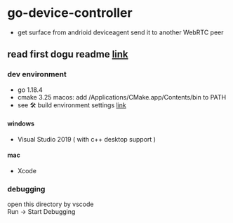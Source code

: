 # go-device-controller

- get surface from andrioid deviceagent send it to another WebRTC peer

## read first dogu readme [link](../../README.md)

### dev environment

- go 1.18.4
- cmake 3.25
  macos: add /Applications/CMake.app/Contents/bin to PATH
- see 🛠️ build environment settings [link](./docs/BUILD.md)

#### windows

- Visual Studio 2019 ( with c++ desktop support )

#### mac

- Xcode

### debugging

open this directory by vscode<br/>
Run -> Start Debugging
